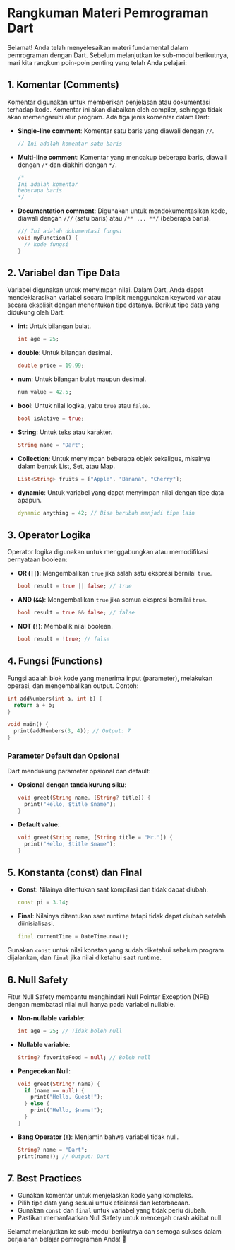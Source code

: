 # Rangkuman Materi Pemrograman Dart

Selamat! Anda telah menyelesaikan materi fundamental dalam pemrograman dengan Dart. Sebelum melanjutkan ke sub-modul berikutnya, mari kita rangkum poin-poin penting yang telah Anda pelajari:

## 1. **Komentar (Comments)**
Komentar digunakan untuk memberikan penjelasan atau dokumentasi terhadap kode. Komentar ini akan diabaikan oleh compiler, sehingga tidak akan memengaruhi alur program. Ada tiga jenis komentar dalam Dart:

- **Single-line comment**: Komentar satu baris yang diawali dengan `//`.
  ```dart
  // Ini adalah komentar satu baris
  ```

- **Multi-line comment**: Komentar yang mencakup beberapa baris, diawali dengan `/*` dan diakhiri dengan `*/`.
  ```dart
  /*
  Ini adalah komentar
  beberapa baris
  */
  ```

- **Documentation comment**: Digunakan untuk mendokumentasikan kode, diawali dengan `///` (satu baris) atau `/** ... **/` (beberapa baris).
  ```dart
  /// Ini adalah dokumentasi fungsi
  void myFunction() {
    // kode fungsi
  }
  ```

## 2. **Variabel dan Tipe Data**
Variabel digunakan untuk menyimpan nilai. Dalam Dart, Anda dapat mendeklarasikan variabel secara implisit menggunakan keyword `var` atau secara eksplisit dengan menentukan tipe datanya. Berikut tipe data yang didukung oleh Dart:

- **int**: Untuk bilangan bulat.
  ```dart
  int age = 25;
  ```

- **double**: Untuk bilangan desimal.
  ```dart
  double price = 19.99;
  ```

- **num**: Untuk bilangan bulat maupun desimal.
  ```dart
  num value = 42.5;
  ```

- **bool**: Untuk nilai logika, yaitu `true` atau `false`.
  ```dart
  bool isActive = true;
  ```

- **String**: Untuk teks atau karakter.
  ```dart
  String name = "Dart";
  ```

- **Collection**: Untuk menyimpan beberapa objek sekaligus, misalnya dalam bentuk List, Set, atau Map.
  ```dart
  List<String> fruits = ["Apple", "Banana", "Cherry"];
  ```

- **dynamic**: Untuk variabel yang dapat menyimpan nilai dengan tipe data apapun.
  ```dart
  dynamic anything = 42; // Bisa berubah menjadi tipe lain
  ```

## 3. **Operator Logika**
Operator logika digunakan untuk menggabungkan atau memodifikasi pernyataan boolean:

- **OR (`||`)**: Mengembalikan `true` jika salah satu ekspresi bernilai `true`.
  ```dart
  bool result = true || false; // true
  ```

- **AND (`&&`)**: Mengembalikan `true` jika semua ekspresi bernilai `true`.
  ```dart
  bool result = true && false; // false
  ```

- **NOT (`!`)**: Membalik nilai boolean.
  ```dart
  bool result = !true; // false
  ```

## 4. **Fungsi (Functions)**
Fungsi adalah blok kode yang menerima input (parameter), melakukan operasi, dan mengembalikan output. Contoh:

```dart
int addNumbers(int a, int b) {
  return a + b;
}

void main() {
  print(addNumbers(3, 4)); // Output: 7
}
```

### Parameter Default dan Opsional
Dart mendukung parameter opsional dan default:

- **Opsional dengan tanda kurung siku**:
  ```dart
  void greet(String name, [String? title]) {
    print("Hello, $title $name");
  }
  ```

- **Default value**:
  ```dart
  void greet(String name, [String title = "Mr."]) {
    print("Hello, $title $name");
  }
  ```

## 5. **Konstanta (const) dan Final**

- **Const**: Nilainya ditentukan saat kompilasi dan tidak dapat diubah.
  ```dart
  const pi = 3.14;
  ```

- **Final**: Nilainya ditentukan saat runtime tetapi tidak dapat diubah setelah diinisialisasi.
  ```dart
  final currentTime = DateTime.now();
  ```

Gunakan `const` untuk nilai konstan yang sudah diketahui sebelum program dijalankan, dan `final` jika nilai diketahui saat runtime.

## 6. **Null Safety**
Fitur Null Safety membantu menghindari Null Pointer Exception (NPE) dengan membatasi nilai null hanya pada variabel nullable.

- **Non-nullable variable**:
  ```dart
  int age = 25; // Tidak boleh null
  ```

- **Nullable variable**:
  ```dart
  String? favoriteFood = null; // Boleh null
  ```

- **Pengecekan Null**:
  ```dart
  void greet(String? name) {
    if (name == null) {
      print("Hello, Guest!");
    } else {
      print("Hello, $name!");
    }
  }
  ```

- **Bang Operator (`!`)**: Menjamin bahwa variabel tidak null.
  ```dart
  String? name = "Dart";
  print(name!); // Output: Dart
  ```

## 7. **Best Practices**
- Gunakan komentar untuk menjelaskan kode yang kompleks.
- Pilih tipe data yang sesuai untuk efisiensi dan keterbacaan.
- Gunakan `const` dan `final` untuk variabel yang tidak perlu diubah.
- Pastikan memanfaatkan Null Safety untuk mencegah crash akibat null.

Selamat melanjutkan ke sub-modul berikutnya dan semoga sukses dalam perjalanan belajar pemrograman Anda! 🎉

